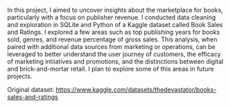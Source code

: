 In this project, I aimed to uncover insights about the marketplace for books, particularly with a focus on publisher revenue. I conducted data cleaning and exploration in SQLite and Python of a Kaggle dataset called Book Sales and Ratings. I explored a few areas such as top publishing years for books sold, genres, and revenue percentage of gross sales. This analysis, when paired with additional data sources from marketing or operations, can be leveraged to better understand the user journey of customers, the efficacy of marketing intiiatives and promotions, and the distinctions between digital and brick-and-mortar retail. I plan to explore some of this areas in future projects. 


Original dataset: https://www.kaggle.com/datasets/thedevastator/books-sales-and-ratings
